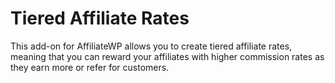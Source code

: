 Tiered Affiliate Rates
======================

This add-on for AffiliateWP allows you to create tiered affiliate rates, meaning that you can reward your affiliates with higher commission rates as they earn more or refer for customers.